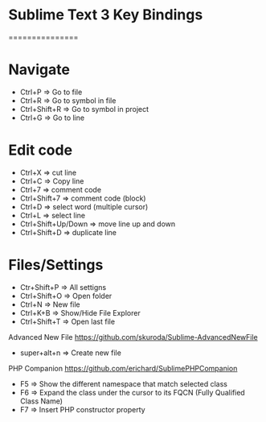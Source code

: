 # Sublime Text 3 Key Bindings
===============

# Navigate

 * Ctrl+P => Go to file
 * Ctrl+R => Go to symbol in file
 * Ctrl+Shift+R => Go to symbol in project
 * Ctrl+G => Go to line
 
 # Edit code
 
 * Ctrl+X => cut line
 * Ctrl+C => Copy line
 * Ctrl+7 => comment code 
 * Ctrl+Shift+7 => comment code (block)
 * Ctrl+D => select word (multiple cursor)
 * Ctrl+L => select line
 * Ctrl+Shift+Up/Down => move line up and down
 * Ctrl+Shift+D => duplicate line
 
 # Files/Settings
 
 * Ctr+Shift+P => All settigns
 * Ctrl+Shift+O => Open folder
 * Ctrl+N => New file
 * Ctrl+K+B => Show/Hide File Explorer
 * Ctrl+Shift+T => Open last file
 

Advanced New File
https://github.com/skuroda/Sublime-AdvancedNewFile
 * super+alt+n => Create new file

PHP Companion
https://github.com/erichard/SublimePHPCompanion
 * F5 => Show the different namespace that match selected class 
 * F6 => Expand the class under the cursor to its FQCN (Fully Qualified Class Name)
 * F7 => Insert PHP constructor property
